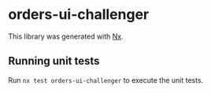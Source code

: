 # orders-ui-challenger

This library was generated with [Nx](https://nx.dev).

## Running unit tests

Run `nx test orders-ui-challenger` to execute the unit tests.
